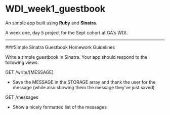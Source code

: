 WDI_week1_guestbook
===================

An simple app built using <b>Ruby</b> and <b>Sinatra</b>. 

A week one, day 5 project for the Sept cohort at GA's WDI.

<hr>


###Simple Sinatra Guestbook Homework Guidelines


Write a simple guestbook in Sinatra.  Your app should respond
to the following views:


GET /write/[MESSAGE]

* Save the MESSAGE  in the STORAGE array and thank the user for the message (while also showing them the message they've just saved)


GET /messages

* Show a nicely formatted list of the messages
 

